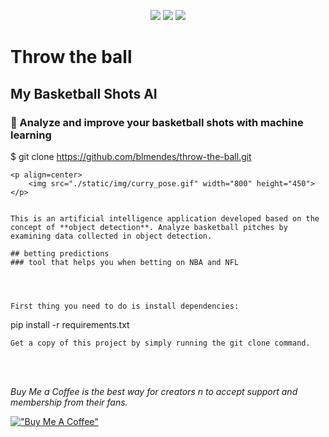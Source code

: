 <p align=center>
    <a target="_blank" href="https://travis-ci.com/x" title="Build Status"><img src="https://travis-ci.com/chonyy/xxxxxxx.svg?branch=master"></a>
    <a target="_blank" href="#" title="top language"><img src="https://img.shields.io/github/languages/top/chonyy/AI-basketball-analysis?color=orange"></a>
    <a target="_blank" href="https://img.shields.io/github/pipenv/locked/python-version/chonyy/daily-nba" title="Python version"><img src="https://img.shields.io/github/pipenv/locked/python-version/chonyy/daily-nba?color=green"></a>
    
</p>

# Throw the ball 


## My Basketball Shots AI
### 🏀 Analyze and improve your basketball shots with machine learning


$ git clone https://github.com/blmendes/throw-the-ball.git
```
<p align=center>
    <img src="./static/img/curry_pose.gif" width="800" height="450">
</p>


This is an artificial intelligence application developed based on the concept of **object detection**. Analyze basketball pitches by examining data collected in object detection.

## betting predictions
### tool that helps you when betting on NBA and NFL




First thing you need to do is install dependencies:
```
pip install -r requirements.txt
```
Get a copy of this project by simply running the git clone command.
```


<br>
<br>

_Buy Me a Coffee is the best way for creators n  to accept support and membership from their fans._

[!["Buy Me A Coffee"](https://www.buymeacoffee.com/assets/img/custom_images/orange_img.png)](https://www.buymeacoffee.com/brunoluizmendes)
